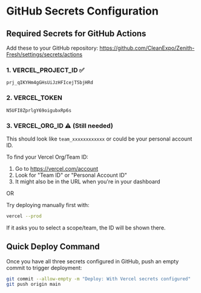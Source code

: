 # GitHub Secrets Configuration

## Required Secrets for GitHub Actions

Add these to your GitHub repository:
https://github.com/CleanExpo/Zenith-Fresh/settings/secrets/actions

### 1. VERCEL_PROJECT_ID ✅
```
prj_qIKYHm4gGHsUiJzHFIcejT5bjHRd
```

### 2. VERCEL_TOKEN
```
N5UFI8ZprlgY69oigubxRp6s
```

### 3. VERCEL_ORG_ID ⚠️ (Still needed)
This should look like `team_xxxxxxxxxxxx` or could be your personal account ID.

To find your Vercel Org/Team ID:
1. Go to https://vercel.com/account
2. Look for "Team ID" or "Personal Account ID"
3. It might also be in the URL when you're in your dashboard

OR 

Try deploying manually first with:
```bash
vercel --prod
```

If it asks you to select a scope/team, the ID will be shown there.

## Quick Deploy Command

Once you have all three secrets configured in GitHub, push an empty commit to trigger deployment:

```bash
git commit --allow-empty -m "Deploy: With Vercel secrets configured"
git push origin main
```